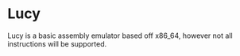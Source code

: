 # Lucy

Lucy is a basic assembly emulator based off x86_64, however not all instructions will be supported.